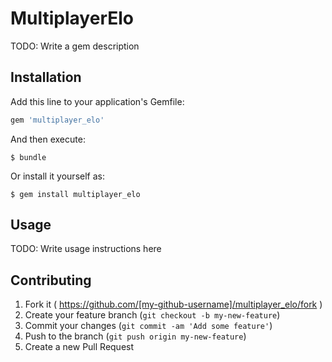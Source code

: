 # MultiplayerElo

TODO: Write a gem description

## Installation

Add this line to your application's Gemfile:

```ruby
gem 'multiplayer_elo'
```

And then execute:

    $ bundle

Or install it yourself as:

    $ gem install multiplayer_elo

## Usage

TODO: Write usage instructions here

## Contributing

1. Fork it ( https://github.com/[my-github-username]/multiplayer_elo/fork )
2. Create your feature branch (`git checkout -b my-new-feature`)
3. Commit your changes (`git commit -am 'Add some feature'`)
4. Push to the branch (`git push origin my-new-feature`)
5. Create a new Pull Request
